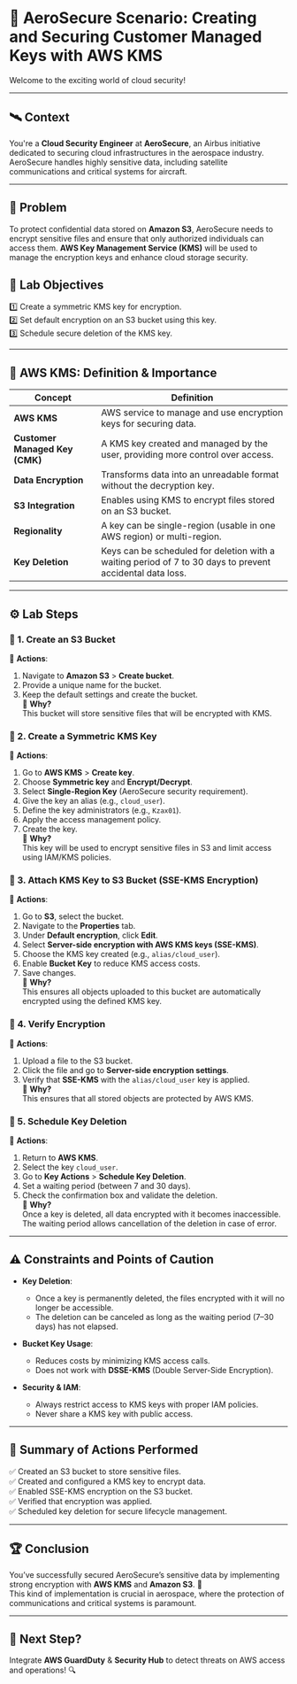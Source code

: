 # 🚀 AeroSecure Scenario: Creating and Securing Customer Managed Keys with AWS KMS

Welcome to the exciting world of cloud security!

---

## 🛰 Context
You're a **Cloud Security Engineer** at **AeroSecure**, an Airbus initiative dedicated to securing cloud infrastructures in the aerospace industry. AeroSecure handles highly sensitive data, including satellite communications and critical systems for aircraft.

---

## 🚨 Problem
To protect confidential data stored on **Amazon S3**, AeroSecure needs to encrypt sensitive files and ensure that only authorized individuals can access them. **AWS Key Management Service (KMS)** will be used to manage the encryption keys and enhance cloud storage security.

## 🎯 Lab Objectives
1️⃣ Create a symmetric KMS key for encryption.  
2️⃣ Set default encryption on an S3 bucket using this key.  
3️⃣ Schedule secure deletion of the KMS key.

---

## 📌 AWS KMS: Definition & Importance

| **Concept**            | **Definition**                                                               |
|------------------------|-------------------------------------------------------------------------------|
| **AWS KMS**            | AWS service to manage and use encryption keys for securing data.              |
| **Customer Managed Key (CMK)** | A KMS key created and managed by the user, providing more control over access. |
| **Data Encryption**    | Transforms data into an unreadable format without the decryption key.         |
| **S3 Integration**     | Enables using KMS to encrypt files stored on an S3 bucket.                    |
| **Regionality**        | A key can be single-region (usable in one AWS region) or multi-region.        |
| **Key Deletion**       | Keys can be scheduled for deletion with a waiting period of 7 to 30 days to prevent accidental data loss. |

---

## ⚙️ Lab Steps

### 🔹 1. Create an S3 Bucket  
📍 **Actions**:
1. Navigate to **Amazon S3** > **Create bucket**.  
2. Provide a unique name for the bucket.  
3. Keep the default settings and create the bucket.  
📌 **Why?**  
This bucket will store sensitive files that will be encrypted with KMS.

### 🔹 2. Create a Symmetric KMS Key  
📍 **Actions**:
1. Go to **AWS KMS** > **Create key**.  
2. Choose **Symmetric key** and **Encrypt/Decrypt**.  
3. Select **Single-Region Key** (AeroSecure security requirement).  
4. Give the key an alias (e.g., `cloud_user`).  
5. Define the key administrators (e.g., `Kzax01`).  
6. Apply the access management policy.  
7. Create the key.  
📌 **Why?**  
This key will be used to encrypt sensitive files in S3 and limit access using IAM/KMS policies.

### 🔹 3. Attach KMS Key to S3 Bucket (SSE-KMS Encryption)  
📍 **Actions**:
1. Go to **S3**, select the bucket.  
2. Navigate to the **Properties** tab.  
3. Under **Default encryption**, click **Edit**.  
4. Select **Server-side encryption with AWS KMS keys (SSE-KMS)**.  
5. Choose the KMS key created (e.g., `alias/cloud_user`).  
6. Enable **Bucket Key** to reduce KMS access costs.  
7. Save changes.  
📌 **Why?**  
This ensures all objects uploaded to this bucket are automatically encrypted using the defined KMS key.

### 🔹 4. Verify Encryption  
📍 **Actions**:
1. Upload a file to the S3 bucket.  
2. Click the file and go to **Server-side encryption settings**.  
3. Verify that **SSE-KMS** with the `alias/cloud_user` key is applied.  
📌 **Why?**  
This ensures that all stored objects are protected by AWS KMS.

### 🔹 5. Schedule Key Deletion  
📍 **Actions**:
1. Return to **AWS KMS**.  
2. Select the key `cloud_user`.  
3. Go to **Key Actions** > **Schedule Key Deletion**.  
4. Set a waiting period (between 7 and 30 days).  
5. Check the confirmation box and validate the deletion.  
📌 **Why?**  
Once a key is deleted, all data encrypted with it becomes inaccessible. The waiting period allows cancellation of the deletion in case of error.

---

## ⚠️ Constraints and Points of Caution

- **Key Deletion**:  
  - Once a key is permanently deleted, the files encrypted with it will no longer be accessible.  
  - The deletion can be canceled as long as the waiting period (7–30 days) has not elapsed.

- **Bucket Key Usage**:  
  - Reduces costs by minimizing KMS access calls.  
  - Does not work with **DSSE-KMS** (Double Server-Side Encryption).

- **Security & IAM**:  
  - Always restrict access to KMS keys with proper IAM policies.  
  - Never share a KMS key with public access.

---

## 🎯 Summary of Actions Performed  
✅ Created an S3 bucket to store sensitive files.  
✅ Created and configured a KMS key to encrypt data.  
✅ Enabled SSE-KMS encryption on the S3 bucket.  
✅ Verified that encryption was applied.  
✅ Scheduled key deletion for secure lifecycle management.

---

## 🏆 Conclusion  
You’ve successfully secured AeroSecure’s sensitive data by implementing strong encryption with **AWS KMS** and **Amazon S3**. 🚀  
This kind of implementation is crucial in aerospace, where the protection of communications and critical systems is paramount.

---

## 🔹 Next Step?  
Integrate **AWS GuardDuty** & **Security Hub** to detect threats on AWS access and operations! 🔍
